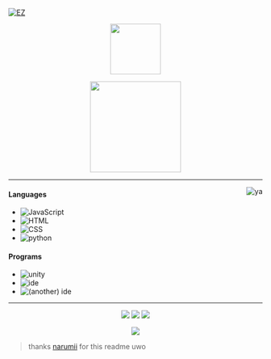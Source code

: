[![EZ](https://img.shields.io/badge/EZ%20-Official%20EZ%20Staff-blue
)]()

<p align="center">
    <img height="100em" src="https://count.getloli.com/get/@:spinfal?theme=rule34"/>
</p>

<p align="center">
    <img height="180em" src="https://github-readme-stats.vercel.app/api?username=spinfal&show_icons=true&theme=monokai&include_all_commits=true&count_private=true"/>
</p>

---

<img alt="ya" src="https://external-content.duckduckgo.com/iu/?u=https%3A%2F%2Fgifimage.net%2Fwp-content%2Fuploads%2F2017%2F08%2Frikka-takanashi-gif-25.gif&f=1&nofb=1" align="right"/>

#### Languages
- ![JavaScript](https://img.shields.io/badge/-JavaScript-FF008F)
- ![HTML](https://img.shields.io/badge/-HTML-FF008F)
- ![CSS](https://img.shields.io/badge/-CSS-FF008F)
- ![python](https://img.shields.io/badge/-Python-FF008F)

#### Programs
- ![unity](https://img.shields.io/badge/-Unity-FF008F)
- ![ide](https://img.shields.io/badge/-VS_Code-FF008F)
- ![(another) ide](https://img.shields.io/badge/-Repl.it-FF008F)

---

<p align="center">
    <a href="https://discord.gg/qpskJCZRvp"><img src="https://img.shields.io/badge/-spin~_5150-FF008F?style=flat&logo=discord"/></a>
    <a href="https://steamcommunity.com/id/_spxn"><img src="https://img.shields.io/badge/-_spxn-FF008F?style=flat&logo=steam"/></a>
    <a href="https://waa.ai/spinpy"><img src="https://img.shields.io/badge/-My_Website-FF008F?style=flat"/></a>
</p>

<p align="center">
    <a href="https://discord.gg/qpskJCZRvp"><img src="https://discord.c99.nl/widget/theme-4/308440976723148800.png"/></a>
</p>

> thanks [narumii](https://github.com/narumii) for this readme uwo
